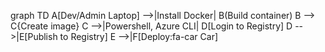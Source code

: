 graph TD
  A[Dev/Admin Laptop] -->|Install Docker| B(Build container)
  B --> C{Create image}
  C -->|Powershell, Azure CLI| D[Login to Registry]
  D -->|E[Publish to Registry]
  E -->|F[Deploy:fa-car Car]

